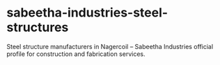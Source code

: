 # sabeetha-industries-steel-structures
Steel structure manufacturers in Nagercoil – Sabeetha Industries official profile for construction and fabrication services.
